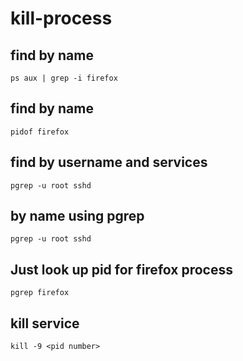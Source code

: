 # kill-process

## find by name
```
ps aux | grep -i firefox
```

## find by name
```
pidof firefox
```
## find by username and services
```
pgrep -u root sshd
```

## by name using pgrep
```
pgrep -u root sshd
```

## Just look up pid for firefox process
```
pgrep firefox
```

## kill service 

```
kill -9 <pid number>
```
